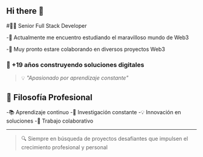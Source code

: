 ## Hi there 👋

<!--
**davidmelendez/davidmelendez** is a ✨ _special_ ✨ repository because its `README.md` (this file) appears on your GitHub profile.

Here are some ideas to get you started:

- 🔭 I’m currently working on ...
 ...
- 👯 I’m looking to collaborate on ...
- 🤔 I’m looking for help with ...
- 💬 Ask me about ...
- 📫 How to reach me: ...
- 😄 Pronouns: ...
- ⚡ Fun fact: ...
-->

#👨‍💻 Senior Full Stack Developer

-🌱 Actualmente me encuentro estudiando el maravilloso mundo de Web3

-👯 Muy pronto estare colaborando en diversos proyectos Web3

### 🚀 +19 años construyendo soluciones digitales

> 💡 *"Apasionado por aprendizaje constante"*

## 🌱 Filosofía Profesional

-📚 Aprendizaje continuo
-🔬 Investigación constante
-💡 Innovación en soluciones
-🤝 Trabajo colaborativo

---
> 🔍 Siempre en búsqueda de proyectos desafiantes que impulsen el crecimiento profesional y personal
